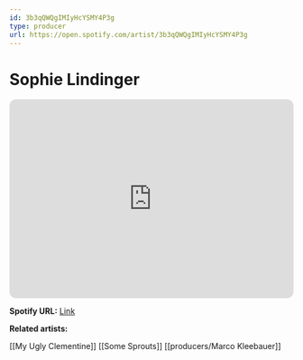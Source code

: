 ```yaml
---
id: 3b3qQWQgIMIyHcYSMY4P3g
type: producer
url: https://open.spotify.com/artist/3b3qQWQgIMIyHcYSMY4P3g
---
```

# Sophie Lindinger

<iframe style="border-radius:12px" src="https://open.spotify.com/embed/artist/3b3qQWQgIMIyHcYSMY4P3g" width="100%" height="352" frameBorder="0" allowfullscreen="" allow="autoplay; clipboard-write; encrypted-media; fullscreen; picture-in-picture" loading="lazy"></iframe>

**Spotify URL:** [Link](https://open.spotify.com/artist/3b3qQWQgIMIyHcYSMY4P3g)

**Related artists:**

[[My Ugly Clementine]]
[[Some Sprouts]]
[[producers/Marco Kleebauer]]
